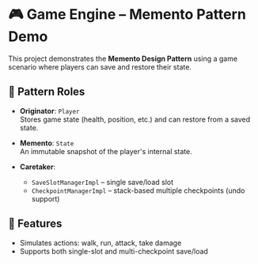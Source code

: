 # 🎮 Game Engine – Memento Pattern Demo

This project demonstrates the **Memento Design Pattern** using a game scenario where players can save and restore their state.

## 🧩 Pattern Roles

- **Originator**: `Player`  
  Stores game state (health, position, etc.) and can restore from a saved state.

- **Memento**: `State`  
  An immutable snapshot of the player's internal state.

- **Caretaker**:
    - `SaveSlotManagerImpl` – single save/load slot
    - `CheckpointManagerImpl` – stack-based multiple checkpoints (undo support)

## 🚀 Features

- Simulates actions: walk, run, attack, take damage
- Supports both single-slot and multi-checkpoint save/load
